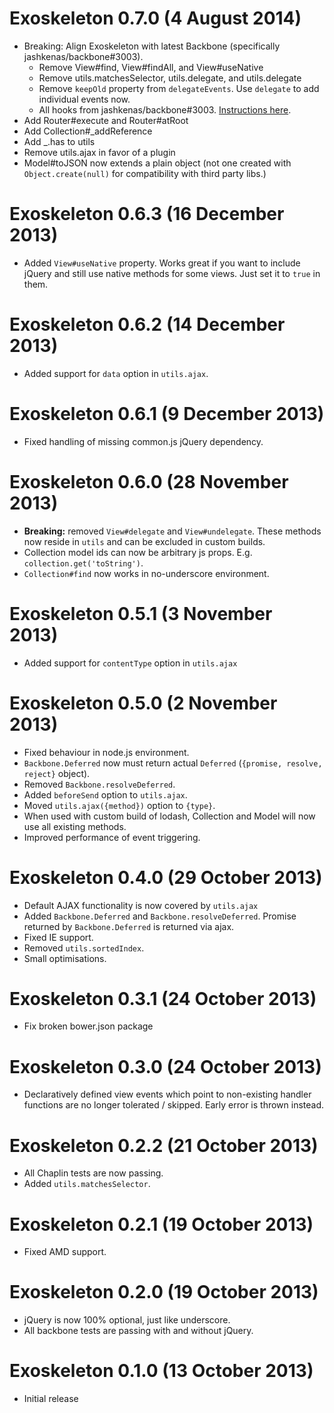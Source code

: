 # Exoskeleton 0.7.0 (4 August 2014)
* Breaking: Align Exoskeleton with latest Backbone (specifically
  jashkenas/backbone#3003).
  * Remove View#find, View#findAll, and View#useNative
  * Remove utils.matchesSelector, utils.delegate, and utils.delegate
  * Remove `keepOld` property from `delegateEvents`. Use `delegate` to add
    individual events now.
  * All hooks from jashkenas/backbone#3003. [Instructions here](https://github.com/jashkenas/backbone/wiki/Using-Backbone-without-jQuery).
* Add Router#execute and Router#atRoot
* Add Collection#_addReference
* Add _.has to utils
* Remove utils.ajax in favor of a plugin
* Model#toJSON now extends a plain object (not one created with
  `Object.create(null)` for compatibility with third party libs.)

# Exoskeleton 0.6.3 (16 December 2013)
* Added `View#useNative` property. Works great
  if you want to include jQuery and still use native methods
  for some views. Just set it to `true` in them.

# Exoskeleton 0.6.2 (14 December 2013)
* Added support for `data` option in `utils.ajax`.

# Exoskeleton 0.6.1 (9 December 2013)
* Fixed handling of missing common.js jQuery dependency.

# Exoskeleton 0.6.0 (28 November 2013)
* **Breaking:** removed `View#delegate` and `View#undelegate`.
  These methods now reside in `utils` and can be excluded
  in custom builds.
* Collection model ids can now be arbitrary js props.
  E.g. `collection.get('toString')`.
* `Collection#find` now works in no-underscore environment.

# Exoskeleton 0.5.1 (3 November 2013)
* Added support for `contentType` option in `utils.ajax`

# Exoskeleton 0.5.0 (2 November 2013)
* Fixed behaviour in node.js environment.
* `Backbone.Deferred` now must return actual `Deferred`
  (`{promise, resolve, reject}` object).
* Removed `Backbone.resolveDeferred`.
* Added `beforeSend` option to `utils.ajax`.
* Moved `utils.ajax({method})` option to `{type}`.
* When used with custom build of lodash, Collection and Model
  will now use all existing methods.
* Improved performance of event triggering.

# Exoskeleton 0.4.0 (29 October 2013)
* Default AJAX functionality is now covered by `utils.ajax`
* Added `Backbone.Deferred` and `Backbone.resolveDeferred`.
  Promise returned by `Backbone.Deferred` is returned via ajax.
* Fixed IE support.
* Removed `utils.sortedIndex`.
* Small optimisations.

# Exoskeleton 0.3.1 (24 October 2013)
* Fix broken bower.json package

# Exoskeleton 0.3.0 (24 October 2013)
* Declaratively defined view events which point to
  non-existing handler functions are no longer tolerated / skipped.
  Early error is thrown instead.

# Exoskeleton 0.2.2 (21 October 2013)
* All Chaplin tests are now passing.
* Added `utils.matchesSelector`.

# Exoskeleton 0.2.1 (19 October 2013)
* Fixed AMD support.

# Exoskeleton 0.2.0 (19 October 2013)
* jQuery is now 100% optional, just like underscore.
* All backbone tests are passing with and without jQuery.

# Exoskeleton 0.1.0 (13 October 2013)
* Initial release
